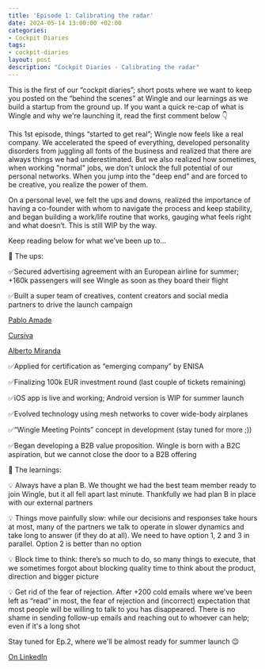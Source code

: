 ```yaml
---
title: 'Episode 1: Calibrating the radar'
date: 2024-05-14 13:00:00 +02:00
categories:
- Cockpit Diaries
tags:
- cockpit-diaries
layout: post
description: "Cockpit Diaries - Calibrating the radar"
---
```


This is the first of our “cockpit diaries”; short posts where we want to keep you posted on the “behind the scenes” at Wingle and our learnings as we build a startup from the ground up. If you want a quick re-cap of what is Wingle and why we're launching it, read the first comment below 👇

This 1st episode, things “started to get real”; Wingle now feels like a real company. We accelerated the speed of everything, developed personality disorders from juggling all fonts of the business and realized that there are always things we had underestimated. But we also realized how sometimes, when working "normal" jobs, we don't unlock the full potential of our personal networks. When you jump into the "deep end" and are forced to be creative, you realize the power of them.

On a personal level, we felt the ups and downs, realized the importance of having a co-founder with whom to navigate the process and keep stability, and began building a work/life routine that works, gauging what feels right and what doesn’t. This is still WIP by the way.

Keep reading below for what we’ve been up to…

🛫 The ups:

✅Secured advertising agreement with an European airline for summer; +160k passengers will see Wingle as soon as they board their flight

✅Built a super team of creatives, content creators and social media partners to drive the launch campaign

[Pablo Amade](https://www.linkedin.com/in/pabloamade/)

[Cursiva](https://www.linkedin.com/company/wearecursiva/)

[Alberto Miranda](https://www.linkedin.com/in/albertomirandapoveda/)

✅Applied for certification as “emerging company” by ENISA

✅Finalizing 100k EUR investment round (last couple of tickets remaining)

✅iOS app is live and working; Android version is WIP for summer launch

✅Evolved technology using mesh networks to cover wide-body airplanes

✅“Wingle Meeting Points” concept in development (stay tuned for more ;))

✅Began developing a B2B value proposition. Wingle is born with a B2C aspiration, but we cannot close the door to a B2B offering

🛬 The learnings:

💡 Always have a plan B. We thought we had the best team member ready to join Wingle, but it all fell apart last minute. Thankfully we had plan B in place with our external partners

💡 Things move painfully slow: while our decisions and responses take hours at most, many of the partners we talk to operate in slower dynamics and take long to answer (if they do at all). We need to have option 1, 2 and 3 in parallel. Option 2 is better than no option

💡 Block time to think: there’s so much to do, so many things to execute, that we sometimes forgot about blocking quality time to think about the product, direction and bigger picture

💡 Get rid of the fear of rejection. After +200 cold emails where we've been left as “read” in most, the fear of rejection and (incorrect) expectation that most people will be willing to talk to you has disappeared. There is no shame in sending follow-up emails and reaching out to whoever can help; even if it's a long shot

Stay tuned for Ep.2, where we'll be almost ready for summer launch 😉

[On LinkedIn](https://www.linkedin.com/posts/lets-wingle_wingle-cockpit-diaries-episode-1-calibrating-activity-7196064379962851328-DTgZ/?utm_source=share&utm_medium=member_desktop)